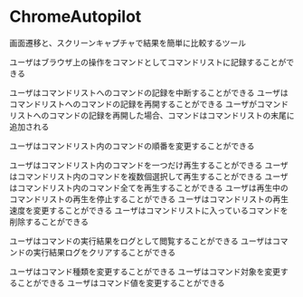 ChromeAutopilot
=======================

画面遷移と、スクリーンキャプチャで結果を簡単に比較するツール

ユーザはブラウザ上の操作をコマンドとしてコマンドリストに記録することができる

ユーザはコマンドリストへのコマンドの記録を中断することができる
ユーザはコマンドリストへのコマンドの記録を再開することができる
	ユーザがコマンドリストへのコマンドの記録を再開した場合、コマンドはコマンドリストの末尾に追加される

ユーザはコマンドリスト内のコマンドの順番を変更することができる

ユーザはコマンドリスト内のコマンドを一つだけ再生することができる
ユーザはコマンドリスト内のコマンドを複数個選択して再生することができる
ユーザはコマンドリスト内のコマンド全てを再生することができる
ユーザは再生中のコマンドリストの再生を停止することができる
ユーザはコマンドリストの再生速度を変更することができる
ユーザはコマンドリストに入っているコマンドを削除することができる

ユーザはコマンドの実行結果をログとして閲覧することができる
ユーザはコマンドの実行結果ログをクリアすることができる

ユーザはコマンド種類を変更することができる
ユーザはコマンド対象を変更することができる
ユーザはコマンド値を変更することができる
